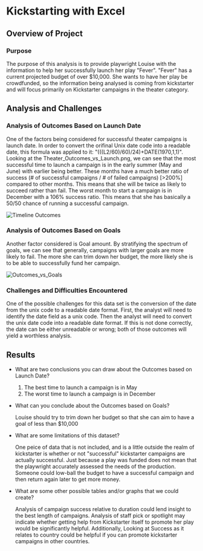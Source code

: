 # Kickstarting with Excel

## Overview of Project

### Purpose

The purpose of this analysis is to provide playwright Louise with the information to help her successfully launch her play "Fever". "Fever" has a current projected budget of over $10,000. She wants to have her play be crowdfunded, so the information being analysed is coming from kickstarter and will focus primarily on Kickstarter campaigns in the theater category. 

## Analysis and Challenges

### Analysis of Outcomes Based on Launch Date

One of the factors being considered for successful theater campaigns is launch date. In order to convert the orifinal Unix date code into a readable date, this formula was applied to it: "(((L2/60)/60)/24)+DATE(1970,1,1)". Looking at the Theater_Outcomes_vs_Launch.png, we can see that the most successful time to launch a campaign is in the early summer (May and June) with earlier being better. These months have a much better ratio of success (# of successful campaigns / # of failed campaigns) [>200%] compared to other months. This means that she will be twice as likely to succeed rather than fail. The worst month to start a campaign is in December with a 106% success ratio. This means that she has basically a 50/50 chance of running a successful campaign.

![Timeline Outcomes](https://user-images.githubusercontent.com/40553064/116736753-eb7dd880-a9b5-11eb-9a0f-579cd49c2465.png)

### Analysis of Outcomes Based on Goals

Another factor considered is Goal amount. By stratifying the spectrum of goals, we can see that generally, campaigns with larger goals are more likely to fail. The more she can trim down her budget, the more likely she is to be able to successfully fund her campaign. 

![Outcomes_vs_Goals](https://user-images.githubusercontent.com/40553064/116736352-61ce0b00-a9b5-11eb-8516-b1fe3b0f0900.png)

### Challenges and Difficulties Encountered

One of the possible challenges for this data set is the conversion of the date from the unix code to a readable date format. First, the analyst will need to identify the date field as a unix code. Then the analyst will need to convert the unix date code into a readable date format. If this is not done correctly, the date can be either unreadable or wrong; both of those outcomes will yield a worthless analysis.

## Results

- What are two conclusions you can draw about the Outcomes based on Launch Date?

  1. The best time to launch a campaign is in May
  2. The worst time to launch a campaign is in December 

- What can you conclude about the Outcomes based on Goals?

  Louise should try to trim down her budget so that she can aim to have a goal of less than $10,000

- What are some limitations of this dataset?

  One peice of data that is not included, and is a little outside the realm of kickstarter is whether or not "successful" kickstarter campaigns are actually successful. Just because a play was funded does not mean that the playwright accurately assessed the needs of the production. Someone could low-ball the budget to have a successful campaign and then return again later to get more money.
  
- What are some other possible tables and/or graphs that we could create?

  Analysis of campaign success relative to duration could lend insight to the best length of campaigns. Analysis of staff pick or spotlight may indicate whether getting help from Kickstarter itself to promote her play would be significantly helpful. Additionally, Looking at Success as it relates to country could be helpful if you can promote kickstarter campaigns in other countries.
